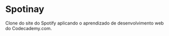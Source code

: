# Spotinay
Clone do site do Spotify aplicando o aprendizado de desenvolvimento web do Codecademy.com.

